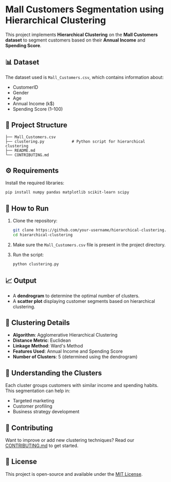 # Mall Customers Segmentation using Hierarchical Clustering

This project implements **Hierarchical Clustering** on the **Mall Customers dataset** to segment customers based on their **Annual Income** and **Spending Score**.

## 📊 Dataset

The dataset used is `Mall_Customers.csv`, which contains information about:

- CustomerID
- Gender
- Age
- Annual Income (k$)
- Spending Score (1–100)

## 📁 Project Structure

```
├── Mall_Customers.csv
├── clustering.py            # Python script for hierarchical clustering
├── README.md
└── CONTRIBUTING.md
```

## ⚙️ Requirements

Install the required libraries:

```bash
pip install numpy pandas matplotlib scikit-learn scipy
```

## 🚀 How to Run

1. Clone the repository:
   ```bash
   git clone https://github.com/your-username/hierarchical-clustering.git
   cd hierarchical-clustering
   ```

2. Make sure the `Mall_Customers.csv` file is present in the project directory.

3. Run the script:
   ```bash
   python clustering.py
   ```

## 📈 Output

- A **dendrogram** to determine the optimal number of clusters.
- A **scatter plot** displaying customer segments based on hierarchical clustering.

## 📌 Clustering Details

- **Algorithm**: Agglomerative Hierarchical Clustering
- **Distance Metric**: Euclidean
- **Linkage Method**: Ward's Method
- **Features Used**: Annual Income and Spending Score
- **Number of Clusters**: 5 (determined using the dendrogram)

## 🧠 Understanding the Clusters

Each cluster groups customers with similar income and spending habits. This segmentation can help in:

- Targeted marketing
- Customer profiling
- Business strategy development

## 👐 Contributing

Want to improve or add new clustering techniques? Read our [CONTRIBUTING.md](CONTRIBUTING.md) to get started.

## 📄 License

This project is open-source and available under the [MIT License](LICENSE).
